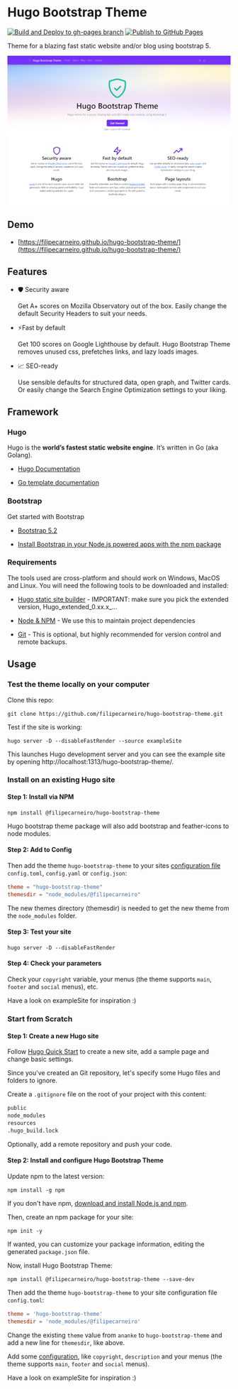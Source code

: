 # Hugo Bootstrap Theme

[![Build and Deploy to gh-pages branch](https://github.com/filipecarneiro/hugo-bootstrap-theme/actions/workflows/gh-pages.yml/badge.svg)](https://github.com/filipecarneiro/hugo-bootstrap-theme/actions/workflows/gh-pages.yml) [![Publish to GitHub Pages](https://github.com/filipecarneiro/hugo-bootstrap-theme/actions/workflows/pages/pages-build-deployment/badge.svg)](https://github.com/filipecarneiro/hugo-bootstrap-theme/actions/workflows/pages/pages-build-deployment)

Theme for a blazing fast static website and/or blog using bootstrap 5.

![Screenshot](images/tn.png)

## Demo

- [https://filipecarneiro.github.io/hugo-bootstrap-theme/](https://filipecarneiro.github.io/hugo-bootstrap-theme/)

## Features

- 🛡️ Security aware
  
  Get A+ scores on Mozilla Observatory out of the box. Easily change the default Security Headers to suit your needs.

- ⚡Fast by default
  
  Get 100 scores on Google Lighthouse by default. Hugo Bootstrap Theme removes unused css, prefetches links, and lazy loads images.
  
- 📈 SEO-ready
  
  Use sensible defaults for structured data, open graph, and Twitter cards. Or easily change the Search Engine Optimization settings to your liking.

## Framework

### Hugo

Hugo is the **world’s fastest static website engine**. It’s written in Go (aka Golang).

- [Hugo Documentation](https://gohugo.io/documentation/)

- [Go template documentation](https://golang.org/pkg/text/template/#hdr-Functions)

### Bootstrap

Get started with Bootstrap

- [Bootstrap 5.2](https://getbootstrap.com/docs/5.2/getting-started/introduction/)

- [Install Bootstrap in your Node.js powered apps with the npm package](https://getbootstrap.com/docs/5.2/getting-started/download/#npm)

### Requirements

The tools used are cross-platform and should work on Windows, MacOS and Linux. You will need the following tools to be downloaded and installed:

- [Hugo static site builder](https://github.com/goHugoio/Hugo/releases) - IMPORTANT: make sure you pick the extended version, Hugo_extended_0.xx.x_…

- [Node & NPM](https://nodejs.org/) - We use this to maintain project dependencies

- [Git](https://git-scm.com/downloads) - This is optional, but highly recommended for version control and remote backups.

## Usage

### Test the theme locally on your computer

Clone this repo:

```
git clone https://github.com/filipecarneiro/hugo-bootstrap-theme.git
```

Test if the site is working:

```
hugo server -D --disableFastRender --source exampleSite
```

This launches Hugo development server and you can see the example site by opening http://localhost:1313/hugo-bootstrap-theme/.

### Install on an existing Hugo site

#### Step 1: Install via NPM

```
npm install @filipecarneiro/hugo-bootstrap-theme
```

Hugo bootstrap theme package will also add bootstrap and feather-icons to node modules.

#### Step 2: Add to Config

Then add the theme `hugo-bootstrap-theme` to your sites [configuration file](https://gohugo.io/getting-started/configuration/#configuration-file) `config.toml`, `config.yaml` or `config.json`:

```toml
theme = "hugo-bootstrap-theme"
themesdir = "node_modules/@filipecarneiro"
```

The new themes directory (themesdir) is needed to get the new theme from the `node_modules` folder.

#### Step 3: Test your site

```
hugo server -D --disableFastRender
```

#### Step 4: Check your parameters

Check your `copyright` variable, your menus (the theme supports `main`, `footer` and `social` menus), etc.

Have a look on exampleSite for inspiration :)

### Start from Scratch

#### Step 1: Create a new Hugo site

Follow [Hugo Quick Start](https://gohugo.io/getting-started/quick-start/) to create a new site, add a sample page and change basic settings.

Since you've created an Git repository, let's specify some Hugo files and folders to ignore.

Create a `.gitignore` file on the root of your project with this content:

```txt
public
node_modules
resources
.hugo_build.lock
```

Optionally, add a remote repository and push your code.

#### Step 2: Install and configure Hugo Bootstrap Theme

Update npm to the latest version:

```
npm install -g npm
```

If you don't have npm, [download and install Node.js and npm](https://docs.npmjs.com/downloading-and-installing-node-js-and-npm).

Then, create an npm package for your site:

```
npm init -y
```

If wanted, you can customize your package information, editing the generated `package.json` file.

Now, install Hugo Bootstrap Theme:

```
npm install @filipecarneiro/hugo-bootstrap-theme --save-dev
```

Then add the theme `hugo-bootstrap-theme` to your site configuration file `config.toml`:

```toml
theme = 'hugo-bootstrap-theme'
themesdir = 'node_modules/@filipecarneiro'
```

Change the existing `theme` value from `ananke` to `hugo-bootstrap-theme` and add a new line for `themesdir`, like above.

Add some [configuration](https://gohugo.io/getting-started/configuration/), like `copyright`, `description` and your menus (the theme supports `main`, `footer` and `social` menus).

Have a look on exampleSite for inspiration :)
